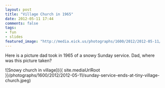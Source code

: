 ```yaml
---
layout: post
title: "Village Church in 1965"
date: 2012-05-11 17:44
comments: false
tags:
- fun
- slides
featured_image: "http://media.eick.us/photographs/1600/2012/2012-05-11/sunday-service-ends-at-tiny-village-church.jpeg"
---
```

Here is a picture dad took in 1965 of a snowy Sunday service.  Dad, where was this picture taken?



![Snowy church in village]({{ site.mediaUrlRoot }}/photographs/1600/2012/2012-05-11/sunday-service-ends-at-tiny-village-church.jpeg)

